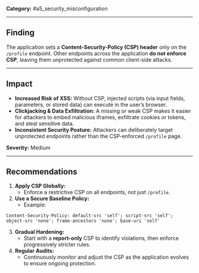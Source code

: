 
**Category:** #a5_security_misconfiguration  

---
## Finding  
The application sets a **Content-Security-Policy (CSP) header** only on the `/profile` endpoint. Other endpoints across the application **do not enforce CSP**, leaving them unprotected against common client-side attacks.  

---
## Impact  
- **Increased Risk of XSS:** Without CSP, injected scripts (via input fields, parameters, or stored data) can execute in the user’s browser.  
- **Clickjacking & Data Exfiltration:** A missing or weak CSP makes it easier for attackers to embed malicious iframes, exfiltrate cookies or tokens, and steal sensitive data.  
- **Inconsistent Security Posture:** Attackers can deliberately target unprotected endpoints rather than the CSP-enforced `/profile` page.  

**Severity:** Medium  

---
## Recommendations  
1. **Apply CSP Globally:**  
   - Enforce a restrictive CSP on all endpoints, not just `/profile`.  
2. **Use a Secure Baseline Policy:**  
   - Example:  
```http
Content-Security-Policy: default-src 'self'; script-src 'self'; object-src 'none'; frame-ancestors 'none'; base-uri 'self'
```
3. **Gradual Hardening:**  
   - Start with a **report-only** CSP to identify violations, then enforce progressively stricter rules.  
4. **Regular Audits:**  
   - Continuously monitor and adjust the CSP as the application evolves to ensure ongoing protection.  
